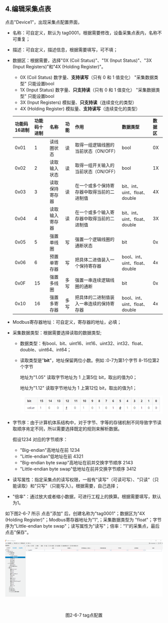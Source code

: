 ## 4.编辑采集点表

点击"Device1"，出现采集点配置界面，

- 名称：可自定义，默认为  tag0001，根据需要修改，设备采集点表内，名称不可重复；

- 描述：可自定义，描述信息，根据需要填写，可不填；

- 数据区：根据需要，选择"0X (Coil Status)"、"1X (Input Status)"、"3X (Input Registers)"和"4X (Holding Register)"。
  - 0X   (Coil Status)  数字量、**支持读写**（只有 0 和 1 值变化）   "采集数据类型" 只能设置bool   
  - 1X (Input Status)  数字量、**只支持读**（只有 0 和 1 值变化）   "采集数据类型" 只能设置bool
  - 3X (Input Registers) 模拟量、**只支持读**（连续变化的类型）    
  - 4X (Holding Register) 模拟量、**支持读写**（连续变化的类型） 

  
  | 功能码16进制 | 功能码十进制 | 名称           | 功能 | 作用                                       | 数据类型                       | 数据区 |
  | ------------ | ------------ | -------------- | ---- | ------------------------------------------ | ------------------------------ | ------ |
  | 0x01         | 1            | 读线圈状态     | 读   | 取得一组逻辑线圈的当前状态（ON/OFF）       | bool                           | 0X     |
  | 0x02         | 2            | 读取输入状态   | 读   | 取得一组开关输入的当前状态（ON/OFF）       | bool                           | 1X     |
  | 0x03         | 3            | 读取保持寄存器 | 读   | 在一个或多个保持寄存器中取得当前的二进制值 | bit、int、uint、float、double  | 4X     |
  | 0x04         | 4            | 读取输入寄存器 | 读   | 在一个或多个输入寄存器中取得当前的二进制值 | bit、int、uint、float、double  | 3X     |
  | 0x05         | 5            | 强置单线圈     | 写   | 强置一个逻辑线圈的通断状态                 | bit                            | 0x     |
  | 0x06         | 6            | 预置单寄存器   | 写   | 把具体二进值装入一个保持寄存器             | bool、int、uint、float、double | 4x     |
  | 0x0F         | 15           | 强置多线圈     | 多写 | 强置一串连续逻辑线圈的通断                 | bit                            | 0x     |
  | 0x10         | 16           | 强置多寄存器   | 多写 | 把具体的二进制值装入一串连续的保持寄存器   | bool、int、uint、float、double | 4x     |



- Modbus寄存器地址：可自定义，寄存器的地址，必填；

- 采集数据类型：根据需要选择读取的数据类型;

  - 数据类型：有bool、bit、uint16、int16、uint32、int32、float、double、uint64、int64；

  - 读取类型是"**bit**"，地址保留两位小数。例如 :0-7为第1个字节  8-15位第2个字节

    地址为"1.05"  读取字节地址为 1 上第5位  bit，取出的值为0；

    地址为"1.12"  读取字节地址为 1 上第12位  bit，取出的值为1；

    ![1557970984875](../../assets/bitpic.png)
  
- 字节序：由于计算机体系结构中，对于字节、字等的存储机制不同导致字节读取顺序肯定不同，所以需要选择既定的规则来解析数据。
  
  假设1234 对应的字节顺序：
  
  - "Big-endian"高地址在前  1234
  - "Little-endian"低地址在前  4321
  - "Big-endian byte swap"高地址在前并交换字节顺序   2143
  - "Little-endian byte swap"低地址在前并交换字节顺序  3412
  
- 读写属性：指定采集点的读写权限，一般有"读写"（可读可写）、"只读"（只能读取）和"只写"（只能写入）。根据需要，自己选择；

- "倍率"：通过放大或者缩小数据，可进行工程上的换算。根据需要填写，默认为1。

如下图2-6-7 所示  点击"添加" 后，创建名称为"tag0001"；数据区为"4X (Holding Register)"；Modbus寄存器地址为"1",；采集数据类型为 "float"；字节序为"Little-endian byte swap"；读写属性为"读写"；倍率："1"的采集点，最后点击"保存"。

![](assets/tag配置.png)

​					

<center>图2-6-7 tag点配置</center>


